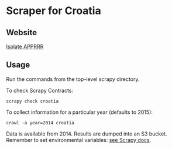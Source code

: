 # Scraper for Croatia

## Website

[Isplate APPRRR](<http://isplate.apprrr.hr/>)

## Usage
 
Run the commands from the top-level scrapy directory. 

To check Scrapy Contracts:

    scrapy check croatia
    
To collect information for a particular year (defaults to 2015):

    crawl -a year=2014 croatia
    
Data is available from 2014. Results are dumped into an S3 bucket. Remember to set environmental variables: [see Scrapy docs](http://doc.scrapy.org/en/latest/topics/feed-exports.html#topics-feed-storage-s3).
